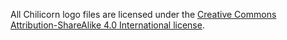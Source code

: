 All Chilicorn logo files are licensed under the [Creative Commons Attribution-ShareAlike 4.0 International license](https://creativecommons.org/licenses/by-sa/4.0/).
